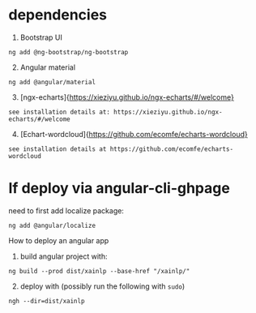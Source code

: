 # dependencies
1. Bootstrap UI

```shell
ng add @ng-bootstrap/ng-bootstrap
```

2. Angular material
```shell
ng add @angular/material
```


3. [ngx-echarts]{https://xieziyu.github.io/ngx-echarts/#/welcome}
```
see installation details at: https://xieziyu.github.io/ngx-echarts/#/welcome
```

4. [Echart-wordcloud]{https://github.com/ecomfe/echarts-wordcloud}
```
see installation details at https://github.com/ecomfe/echarts-wordcloud
```

# If deploy via angular-cli-ghpage
need to first add localize package:

```shell
ng add @angular/localize
```

How to deploy an angular app
1. build angular project with: 
```
ng build --prod dist/xainlp --base-href "/xainlp/"
```
2. deploy with (possibly run the following with `sudo`)
```
ngh --dir=dist/xainlp
```
